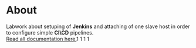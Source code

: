 # About

Labwork about setuping of **Jenkins** and attaching of one slave host in order to configure simple **CI\CD** pipelines.  
[Read all documentation here.](https://gitlab.com/khai-vlasov-y/labwork-jenkins/wikis/home)1
1
1
1
